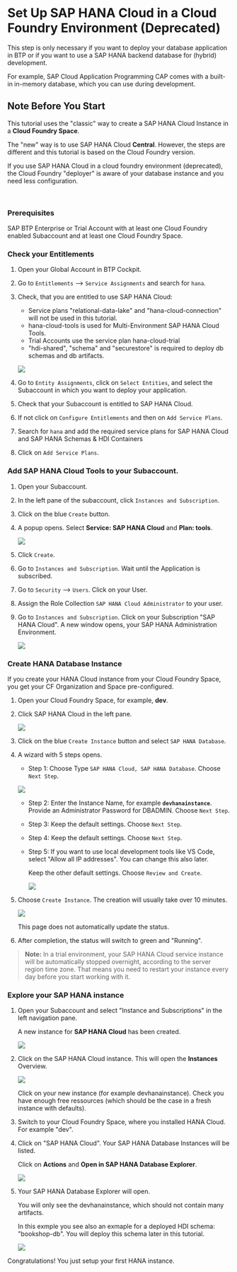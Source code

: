 # Set Up SAP HANA Cloud in a Cloud Foundry Environment (Deprecated)

This step is only necessary if you want to deploy your database application in BTP or if you want to use a SAP HANA backend database for (hybrid) development.

For example, SAP Cloud Application Programming CAP comes with a built-in in-memory database, which you can use during development.

## Note Before You Start 

This tutorial uses the "classic" way to create a SAP HANA Cloud Instance in a **Cloud Foundry Space**. 

The "new" way is to use SAP HANA Cloud **Central**. However, the steps are different and this tutorial is based on the Cloud Foundry version.

If you use SAP HANA Cloud in a cloud foundry environment (deprecated), the Cloud Foundry "deployer" is aware of your database instance and you need less configuration.

<br>

### Prerequisites

SAP BTP Enterprise or Trial Account with at least one Cloud Foundry enabled Subaccount and at least one Cloud Foundry Space.

### Check your Entitlements

1. Open your Global Account in BTP Cockpit.

2. Go to `Entitlements` --> `Service Assignments` and search for `hana`.

3. Check, that you are entitled to use SAP HANA Cloud: 

    - Service plans "relational-data-lake" and "hana-cloud-connection" will not be used in this tutorial.
    - hana-cloud-tools is used for Multi-Environment SAP HANA Cloud Tools.
    - Trial Accounts use the service plan hana-cloud-trial
    - "hdi-shared", "schema" and "securestore" is required to deploy db schemas and db artifacts.

    ![](images/hc_cf_setup/0_hanasetup_1_entitlements.png)

4. Go to `Entity Assignments`, click on `Select Entities`, and select the Subaccount in which you want to deploy your application.

5. Check that your Subaccount is entitled to SAP HANA Cloud. 

6. If not click on `Configure Entitlements` and then on `Add Service Plans`. 
   
7. Search for `hana` and add the required service plans for SAP HANA Cloud and SAP HANA Schemas & HDI Containers

8. Click on `Add Service Plans`.



### Add SAP HANA Cloud Tools to your Subaccount.

1. Open your Subaccount.

2. In the left pane of the subaccount, click `Instances and Subscription`.
   
3. Click on the blue `Create` button.

4. A popup opens. Select **Service: SAP HANA Cloud** and **Plan: tools**.

    ![](images/hc_cf_setup/0_hanasetup_2_tools.png)

5. Click `Create`.

6. Go to `Instances and Subscription`. Wait until the Application is subscribed.

7. Go to `Security` --> `Users`. Click on your User.

8. Assign the Role Collection `SAP HANA Cloud Administrator` to your user.

9. Go to `Instances and Subscription`. Click on your Subscription "SAP HANA Cloud". A new window opens, your SAP HANA Administration Environment.

    ![](images/hc_cf_setup/3_hana_admin.png)



### Create HANA Database Instance

If you create your HANA Cloud instance from your Cloud Foundry Space, you get your CF Organization and Space pre-configured.

1. Open your Cloud Foundry Space, for example, **dev**. 

2. Click SAP HANA Cloud in the left pane.

   ![](images/hc_cf_setup/0_hanasetup_4_createinst.png)

2. Click on the blue `Create Instance` button and select `SAP HANA Database`.

3. A wizard with 5 steps opens. 

    - Step 1: Choose Type `SAP HANA Cloud, SAP HANA Database`. Choose `Next Step`.

    ![](images/hc_cf_setup/0_hanasetup_5_step1.png)

    - Step 2: Enter the Instance Name, for example **`devhanainstance`**.  Provide an Administrator Password for DBADMIN. Choose `Next Step`.

    - Step 3: Keep the default settings. Choose `Next Step`.

    - Step 4: Keep the default settings. Choose `Next Step`.

    - Step 5: If you want to use local development tools like VS Code, select "Allow all IP addresses". You can change this also later. 
      
      Keep the other default settings. Choose `Review and Create`.

      ![](images/hc_cf_setup/0_hanasetup_5_step5.png)



4. Choose `Create Instance`. The creation will usually take over 10 minutes. 

    ![](images/hc_cf_setup/0_hanasetup_6_creating.png)

    This page does not automatically update the status. 

5. After completion, the status will switch to green and "Running".

    


> **Note:** In a trial environment, your SAP HANA Cloud service instance will be automatically stopped overnight, according to the server region time zone. That means you need to restart your instance every day before you start working with it.


### Explore your SAP HANA instance

1. Open your Subaccount and select "Instance and Subscriptions" in the left navigation pane.

    A new instance for **SAP HANA Cloud** has been created. 
   
    ![](images/hc_cf_setup/0_hanasetup_7_result.png)

3. Click on the SAP HANA Cloud instance. This will open the **Instances** Overview. <br>

   ![](images/hc_cf_setup/0_hanasetup_8_admin.png)
   
   Click on your new instance (for example devhanainstance). Check you have enough free ressources (which should be the case in a fresh instance with defaults).


4. Switch to your Cloud Foundry Space, where you installed HANA Cloud. For example "dev".
  
5. Click on "SAP HANA Cloud". Your SAP HANA Database Instances will be listed.
 
   Click on **Actions** and **Open in SAP HANA Database Explorer**.

   ![](images/hc_cf_setup/0_hanasetup_9_opendbexpl.png)

6. Your SAP HANA Database Explorer will open.

    You will only see the devhanainstance, which should not contain many artifacts. 

    In this exmple you see also an exmaple for a deployed HDI schema: "bookshop-db". You will deploy this schema later in this tutorial.

   ![](images/hc_cf_setup/0_hanasetup_10_dbexpl.png)


Congratulations! You just setup your first HANA instance.
